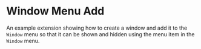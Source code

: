 # Window Menu Add

An example extension showing how to create a window and add it to the `Window` menu so that it can be shown and hidden
using the menu item in the `Window` menu.